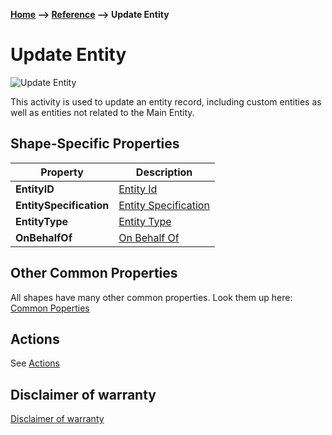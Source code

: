 **[Home](/) --> [Reference](/ref) --> Update Entity**

# Update Entity

![Update Entity](media/UpdateEntity.png)

This activity is used to update an entity record, including custom entities
as well as entities not related to the Main Entity.


## Shape-Specific Properties

| Property | Description |
| -------- | ----------- |
| **EntityID** | [Entity Id](common/EntityId.md)  |
| **EntitySpecification** | [Entity Specification](common/EntitySpecification.md)  |
| **EntityType**   |[Entity Type](common/EntityType.md)    |
| **OnBehalfOf**   |[On Behalf Of](common/OnBehalfOf.md)    |

## Other Common Properties
All shapes have many other common properties. Look them up here: [Common Poperties](common/README.md)

## Actions
See [Actions](common/Actions.md)

## Disclaimer of warranty

[Disclaimer of warranty](../guides/common/DisclaimerOfWarranty.md)